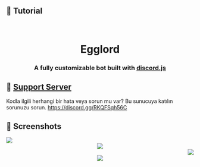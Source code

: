 
## 📝 Tutorial
<h1 align="center">
  <br>
  Egglord
  <br>
</h1>

<h3 align=center>A fully customizable bot built with <a href=https://github.com/discordjs/discord.js>discord.js</a></h3>

## 📝 [Support Server](https://discord.gg/RKQFSqh56C)
Kodla ilgili herhangi bir hata veya sorun mu var? Bu sunucuya katılın sorunuzu sorun. https://discord.gg/RKQFSqh56C

## 📸 Screenshots

<div align="left"><img src=https://media.discordapp.net/attachments/845233155711303701/845233168193421322/unknown.png?width=414&height=657></div><div align="center"><img src=https://media.discordapp.net/attachments/845233155711303701/845233604728848414/unknown.png></div><div align="right"><img src=https://media.discordapp.net/attachments/845233155711303701/981659156366893066/unknown.png></div>

<div align="center"><img src="https://media.discordapp.net/attachments/845233155711303701/981659342099062835/unknown.png"></div>







